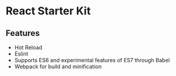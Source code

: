 # React Starter Kit

## Features
- Hot Reload
- Eslint
- Supports ES6 and experimental features of ES7 through Babel
- Webpack for build and minification
